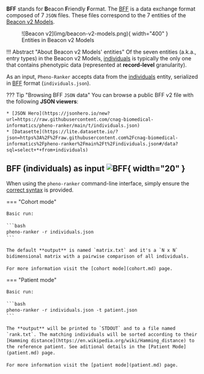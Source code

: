 **BFF** stands for **B**eacon **F**riendly **F**ormat. The [BFF](https://b2ri-documentation.readthedocs.io/en/latest/data-ingestion) is a data exchange format composed of 7 `JSON` files. These files correspond to the 7 entities of the [Beacon v2 Models](https://docs.genomebeacons.org/models).

<figure markdown>
   ![Beacon v2](img/beacon-v2-models.png){ width="400" }
   <figcaption>Entities in Beacon v2 Models</figcaption>
</figure>

!!! Abstract "About Beacon v2 Models' entities"
    Of the seven entities (a.k.a., entry types) in the Beacon v2 Models, [individuals](https://docs.genomebeacons.org/schemas-md/individuals_defaultSchema) is typically the only one that contains phenotypic data (represented at **record-level** granularity).

As an input, `Pheno-Ranker` accepts data from the [individuals](https://docs.genomebeacons.org/schemas-md/individuals_defaultSchema) entity, serialized in [BFF](https://b2ri-documentation.readthedocs.io/en/latest/data-ingestion) format (`individuals.json`).

??? Tip "Browsing BFF `JSON` data"
    You can browse a public BFF v2 file with the following **JSON viewers**:

    * [JSON Hero](https://jsonhero.io/new?url=https://raw.githubusercontent.com/cnag-biomedical-informatics/pheno-ranker/main/t/individuals.json)
    * [Datasette](https://lite.datasette.io/?json=https%3A%2F%2Fraw.githubusercontent.com%2Fcnag-biomedical-informatics%2Fpheno-ranker%2Fmain%2Ft%2Findividuals.json#/data?sql=select+*+from+individuals)

## BFF (individuals) as input ![BFF](https://avatars.githubusercontent.com/u/33450937?s=200&v=4){ width="20" }

When using the `pheno-ranker` command-line interface, simply ensure the [correct syntax](https://github.com/cnag-biomedical-informatics/pheno-ranker#synopsis) is provided.


=== "Cohort mode"

    Basic run:

    ```bash
    pheno-ranker -r individuals.json
    ```

    The default **output** is named `matrix.txt` and it's a `N x N` bidimensional matrix with a pairwise comparison of all individuals.

    For more information visit the [cohort mode](cohort.md) page.

=== "Patient mode"

    Basic run:

    ```bash
    pheno-ranker -r individuals.json -t patient.json
    ```

    The **output** will be printed to `STDOUT` and to a file named `rank.txt`. The matching individuals will be sorted according to their [Hamming distance](https://en.wikipedia.org/wiki/Hamming_distance) to the reference patient. See aditional details in the [Patient Mode](patient.md) page.
   
    For more information visit the [patient mode](patient.md) page.

